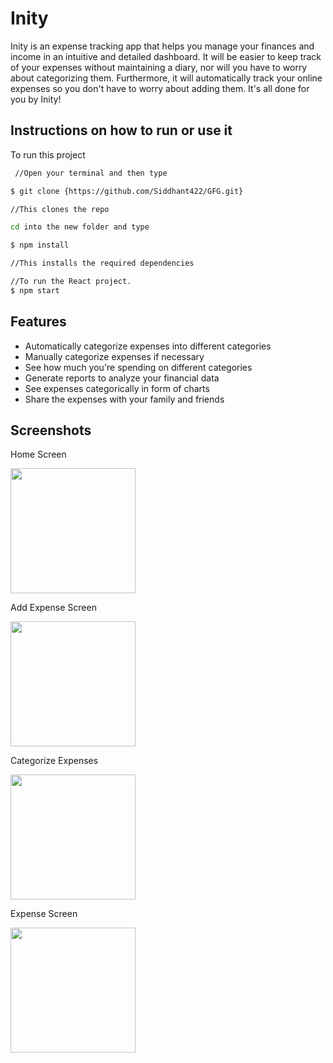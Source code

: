 
# Inity

Inity is an expense tracking app that helps you manage your finances and income in an intuitive and detailed dashboard. It will be easier to keep track of your expenses without maintaining a diary, nor will you have to worry about categorizing them.
Furthermore, it will automatically track your online expenses so you don't have to worry about adding them.
It's all done for you by Inity!

## Instructions on how to run or use it

To run this project

```bash
 //Open your terminal and then type

$ git clone {https://github.com/Siddhant422/GFG.git}

//This clones the repo

cd into the new folder and type

$ npm install

//This installs the required dependencies

//To run the React project.
$ npm start
```


## Features
- Automatically categorize expenses into different categories
- Manually categorize expenses if necessary
- See how much you're spending on different categories
- Generate reports to analyze your financial data
- See expenses categorically in form of charts
- Share the expenses with your family and friends

## Screenshots

<p align="center">
 <p>Home Screen</p>
    <img width="200" src="https://user-images.githubusercontent.com/96906907/232321166-6cd19c40-ca33-4900-888c-303e61095a52.jpeg">
 </p>
 <p>Add Expense Screen</p>
 <img width="200" src="https://user-images.githubusercontent.com/96906907/232321169-4bea21c8-518f-49a8-86be-9ed7ec68d2f4.jpeg">
<p align="center">
  <p> Categorize Expenses</p>
    <img width="200" src="https://user-images.githubusercontent.com/96906907/232321316-ff93f655-7e05-4c30-95f1-1a2420e9e8bb.jpeg">
   <p>Expense Screen</p>
    <img width="200" src="https://user-images.githubusercontent.com/96906907/232321322-d2af572a-87e8-4765-a931-7013d84ab4e2.jpeg">
</p>
